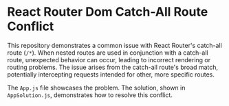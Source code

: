 # React Router Dom Catch-All Route Conflict

This repository demonstrates a common issue with React Router's catch-all route (`/*`). When nested routes are used in conjunction with a catch-all route, unexpected behavior can occur, leading to incorrect rendering or routing problems.  The issue arises from the catch-all route's broad match, potentially intercepting requests intended for other, more specific routes.

The `App.js` file showcases the problem. The solution, shown in `AppSolution.js`, demonstrates how to resolve this conflict.